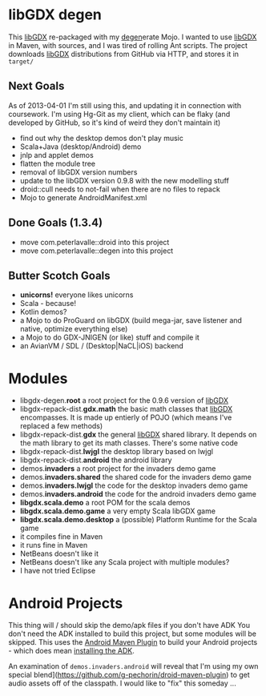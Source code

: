 

libGDX degen
============

This [libGDX](http://libgdx.badlogicgames.com/) re-packaged with my [degen](https://github.com/g-pechorin/degen)erate Mojo.
I wanted to use [libGDX](http://libgdx.badlogicgames.com/) in Maven, with sources, and I was tired of rolling Ant scripts.
The project downloads [libGDX](http://libgdx.badlogicgames.com/) distributions from GitHub via HTTP, and stores it in `target/`



Next Goals
----------
As of 2013-04-01 I'm still using this, and updating it in connection with coursework.
I'm using Hg-Git as my client, which can be flaky (and developed by GitHub, so it's kind of weird they don't maintain it)
 * find out why the desktop demos don't play music
 * Scala+Java (desktop/Android) demo
 * jnlp and applet demos
 * flatten the module tree
 * removal of libGDX version numbers
 * update to the libGDX version 0.9.8 with the new modelling stuff
 * droid::cull needs to not-fail when there are no files to repack
 * Mojo to generate AndroidManifest.xml

Done Goals (1.3.4)
------------------
 * move com.peterlavalle::droid into this project
 * move com.peterlavalle::degen into this project
 
Butter Scotch Goals
-------------------
 * __unicorns!__ everyone likes unicorns
 * Scala - because!
 * Kotlin demos?
 * a Mojo to do ProGuard on libGDX (build mega-jar, save listener and native, optimize everything else)
 * a Mojo to do GDX-JNIGEN (or like) stuff and compile it
 * an AvianVM / SDL / (Desktop|NaCL|iOS) backend




Modules
=======
 * libgdx-degen.__root__ a root project for the 0.9.6 version of [libGDX](http://libgdx.badlogicgames.com/)
  * libgdx-repack-dist.__gdx.math__ the basic math classes that [libGDX](http://libgdx.badlogicgames.com/) encompasses. It is made up entierly of POJO (which means I've replaced a few methods)
  * libgdx-repack-dist.__gdx__ the general [libGDX](http://libgdx.badlogicgames.com/) shared library. It depends on the math library to get its math classes. There's some native code
  * libgdx-repack-dist.__lwjgl__ the desktop library based on lwjgl
  * libgdx-repack-dist.__android__ the android library
 * demos.__invaders__ a root project for the invaders demo game
  * demos.__invaders.shared__ the shared code for the invaders demo game
  * demos.__invaders.lwjgl__ the code for the desktop invaders demo game
  * demos.__invaders.android__ the code for the android invaders demo game
 * __libgdx.scala.demo__ a root POM for the scala demos
  * __libgdx.scala.demo.game__ a very empty Scala libGDX game
  * __libgdx.scala.demo.desktop__ a (possible) Platform Runtime for the Scala game
   * it compiles fine in Maven
   * it runs fine in Maven
   * NetBeans doesn't like it
   * NetBeans doesn't like any Scala project with multiple modules?
   * I have not tried Eclipse

Android Projects
================
This thing will / should skip the demo/apk files if you don't have ADK
You don't need the ADK installed to build this project, but some modules will be skipped.
This uses the [Android Maven Plugin](http://code.google.com/p/maven-android-plugin/) to build your Android projects - which does mean [installing the ADK](http://code.google.com/p/maven-android-plugin/wiki/GettingStarted).

An examination of `demos.invaders.android` will reveal that I'm using my own special blend](https://github.com/g-pechorin/droid-maven-plugin) to get audio assets off of the classpath.
I would like to "fix" this someday ...
